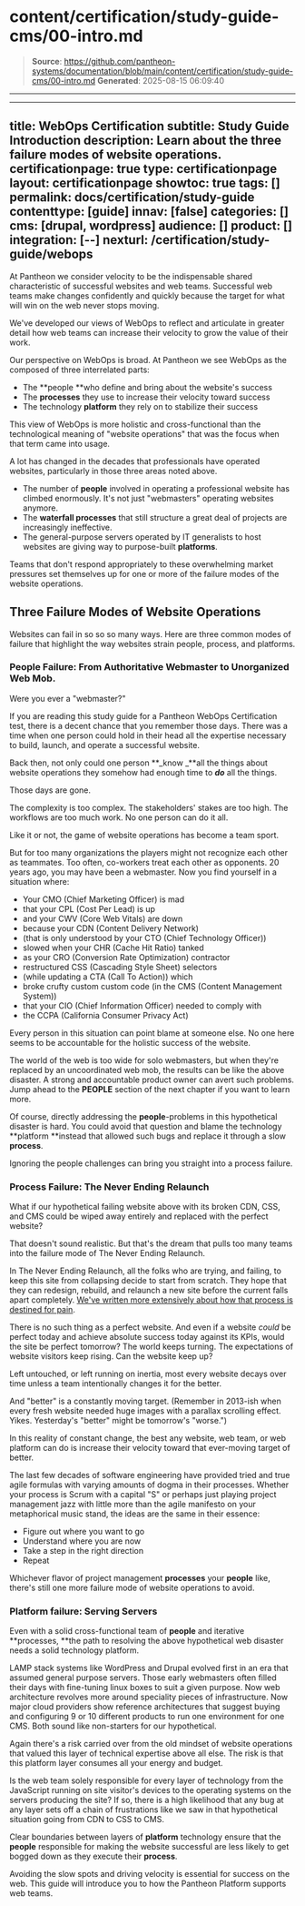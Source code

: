 # content/certification/study-guide-cms/00-intro.md

> **Source**: https://github.com/pantheon-systems/documentation/blob/main/content/certification/study-guide-cms/00-intro.md
> **Generated**: 2025-08-15 06:09:40

---

---
title: WebOps Certification
subtitle: Study Guide Introduction
description: Learn about the three failure modes of website operations.
certificationpage: true
type: certificationpage
layout: certificationpage
showtoc: true
tags: []
permalink: docs/certification/study-guide
contenttype: [guide]
innav: [false]
categories: []
cms: [drupal, wordpress]
audience: []
product: []
integration: [--]
nexturl: /certification/study-guide/webops
---

At Pantheon we consider velocity to be the indispensable shared characteristic of successful websites and web teams. Successful web teams make changes confidently and quickly because the target for what will win on the web never stops moving.

We've developed our views of WebOps to reflect and articulate in greater detail how web teams can increase their velocity to grow the value of their work.

Our perspective on WebOps is broad. At Pantheon we see WebOps as the composed of three interrelated parts:

* The **people **who define and bring about the website's success
* The **processes** they use to increase their velocity toward success
* The technology **platform** they rely on to stabilize their success

This view of WebOps is more holistic and cross-functional than the technological meaning of "website operations" that was the focus when that term came into usage.

A lot has changed in the decades that professionals have operated websites, particularly in those three areas noted above.

* The number of **people** involved in operating a professional website has climbed enormously. It's not just "webmasters" operating websites anymore.
* The **waterfall processes** that still structure a great deal of projects are increasingly ineffective.
* The general-purpose servers operated by IT generalists to host websites are giving way to purpose-built **platforms**.

Teams that don't respond appropriately to these overwhelming market pressures set themselves up for one or more of the failure modes of the website operations.

## Three Failure Modes of Website Operations

Websites can fail in so so so many ways. Here are three common modes of failure that highlight the way websites strain people, process, and platforms.

### People Failure: From Authoritative Webmaster to Unorganized Web Mob.

Were you ever a "webmaster?"

If you are reading this study guide for a Pantheon WebOps Certification test, there is a decent chance that you remember those days. There was a time when one person could hold in their head all the expertise necessary to build, launch, and operate a successful website.

Back then, not only could one person **_know _**all the things about website operations they somehow had enough time to **_do_** all the things.

Those days are gone.

The complexity is too complex. The stakeholders' stakes are too high. The workflows are too much work. No one person can do it all.

Like it or not, the game of website operations has become a team sport.

But for too many organizations the players might not recognize each other as teammates. Too often, co-workers treat each other as opponents. 20 years ago, you may have been a webmaster. Now you find yourself in a situation where:

* Your CMO (Chief Marketing Officer) is mad
* that your CPL (Cost Per Lead) is up
* and your CWV (Core Web Vitals) are down
* because your CDN (Content Delivery Network)
* (that is only understood by your CTO (Chief Technology Officer))
* slowed when your CHR (Cache Hit Ratio) tanked
* as your CRO (Conversion Rate Optimization) contractor
* restructured CSS (Cascading Style Sheet) selectors
* (while updating a CTA (Call To Action)) which
* broke crufty custom custom code (in the CMS (Content Management System))
* that your CIO (Chief Information Officer) needed to comply with
* the CCPA (California Consumer Privacy Act)

<Youtube src="qL3KNmRPI3Y" title="Steve Gets Overloaded with Initialisms Again" />

Every person in this situation can point blame at someone else. No one here seems to be accountable for the holistic success of the website.

The world of the web is too wide for solo webmasters, but when they're replaced by an uncoordinated web mob, the results can be like the above disaster. A strong and accountable product owner can avert such problems. Jump ahead to the **PEOPLE** section of the next chapter if you want to learn more.

Of course, directly addressing the **people**-problems in this hypothetical disaster is hard. You could avoid that question and blame the technology **platform **instead that allowed such bugs and replace it through a slow **process**.

Ignoring the people challenges can bring you straight into a process failure.


### Process Failure: The Never Ending Relaunch

What if our hypothetical failing website above with its broken CDN, CSS, and CMS could be wiped away entirely and replaced with the perfect website?

That doesn't sound realistic. But that's the dream that pulls too many teams into the failure mode of The Never Ending Relaunch.

In The Never Ending Relaunch, all the folks who are trying, and failing, to keep this site from collapsing decide to start from scratch. They hope that they can redesign, rebuild, and relaunch a new site before the current falls apart completely. [We've written more extensively about how that process is destined for pain](https://pantheon.io/resources/ebooks/how-kill-website-relaunch).

There is no such thing as a perfect website. And even if a website _could_ be perfect today and achieve absolute success today against its KPIs, would the site be perfect tomorrow? The world keeps turning. The expectations of website visitors keep rising. Can the website keep up?

Left untouched, or left running on inertia, most every website decays over time unless a team intentionally changes it for the better.

And "better" is a constantly moving target. (Remember in 2013-ish when every fresh website needed huge images with a parallax scrolling effect. Yikes. Yesterday's "better" might be tomorrow's "worse.")

In this reality of constant change, the best any website, web team, or web platform can do is increase their velocity toward that ever-moving target of better.

The last few decades of software engineering have provided tried and true agile formulas with varying amounts of dogma in their processes. Whether your process is Scrum with a capital "S" or perhaps just playing project management jazz with little more than the agile manifesto on your metaphorical music stand, the ideas are the same in their essence:

* Figure out where you want to go
* Understand where you are now
* Take a step in the right direction
* Repeat

Whichever flavor of project management **processes** your **people** like, there's still one more failure mode of website operations to avoid.


### Platform failure: Serving Servers

Even with a solid cross-functional team of **people** and iterative **processes, **the path to resolving the above hypothetical web disaster needs a solid technology platform.

LAMP stack systems like WordPress and Drupal evolved first in an era that assumed general purpose servers. Those early webmasters often filled their days with fine-tuning linux boxes to suit a given purpose. Now web architecture revolves more around speciality pieces of infrastructure. Now major cloud providers show reference architectures that suggest buying and configuring 9 or 10 different products to run one environment for one CMS. Both sound like non-starters for our hypothetical.

Again there's a risk carried over from the old mindset of website operations that valued this layer of technical expertise above all else. The risk is that this platform layer consumes all your energy and budget.

Is the web team solely responsible for every layer of technology from the JavaScript running on site visitor's devices to the operating systems on the servers producing the site? If so, there is a high likelihood that any bug at any layer sets off a chain of frustrations like we saw in that hypothetical situation going from CDN to CSS to CMS.

Clear boundaries between layers of **platform** technology ensure that the **people** responsible for making the website successful are less likely to get bogged down as they execute their **process**.

Avoiding the slow spots and driving velocity is essential for success on the web. This guide will introduce you to how the Pantheon Platform supports web teams.
